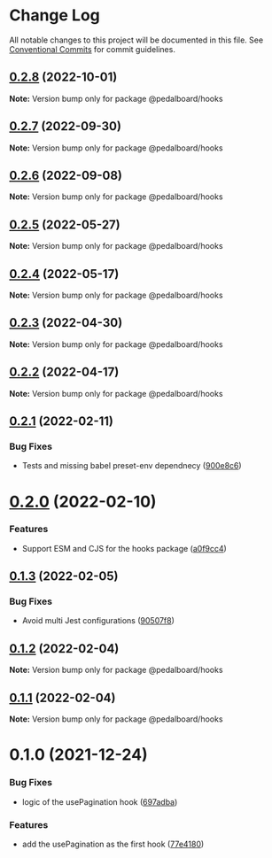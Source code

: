 # Change Log

All notable changes to this project will be documented in this file.
See [Conventional Commits](https://conventionalcommits.org) for commit guidelines.

## [0.2.8](https://github.com/mbarzeev/pedalboard/compare/@pedalboard/hooks@0.2.7...@pedalboard/hooks@0.2.8) (2022-10-01)

**Note:** Version bump only for package @pedalboard/hooks





## [0.2.7](https://github.com/mbarzeev/pedalboard/compare/@pedalboard/hooks@0.2.6...@pedalboard/hooks@0.2.7) (2022-09-30)

**Note:** Version bump only for package @pedalboard/hooks





## [0.2.6](https://github.com/mbarzeev/pedalboard/compare/@pedalboard/hooks@0.2.5...@pedalboard/hooks@0.2.6) (2022-09-08)

**Note:** Version bump only for package @pedalboard/hooks





## [0.2.5](https://github.com/mbarzeev/pedalboard/compare/@pedalboard/hooks@0.2.4...@pedalboard/hooks@0.2.5) (2022-05-27)

**Note:** Version bump only for package @pedalboard/hooks





## [0.2.4](https://github.com/mbarzeev/pedalboard/compare/@pedalboard/hooks@0.2.3...@pedalboard/hooks@0.2.4) (2022-05-17)

**Note:** Version bump only for package @pedalboard/hooks





## [0.2.3](https://github.com/mbarzeev/pedalboard/compare/@pedalboard/hooks@0.2.2...@pedalboard/hooks@0.2.3) (2022-04-30)

**Note:** Version bump only for package @pedalboard/hooks





## [0.2.2](https://github.com/mbarzeev/pedalboard/compare/@pedalboard/hooks@0.2.1...@pedalboard/hooks@0.2.2) (2022-04-17)

**Note:** Version bump only for package @pedalboard/hooks





## [0.2.1](https://github.com/mbarzeev/pedalboard/compare/@pedalboard/hooks@0.2.0...@pedalboard/hooks@0.2.1) (2022-02-11)


### Bug Fixes

* Tests and missing babel preset-env dependnecy ([900e8c6](https://github.com/mbarzeev/pedalboard/commit/900e8c635499b1bb86e4ef0f5ef0af95f8db9a04))





# [0.2.0](https://github.com/mbarzeev/pedalboard/compare/@pedalboard/hooks@0.1.3...@pedalboard/hooks@0.2.0) (2022-02-10)


### Features

* Support ESM and CJS for the hooks package ([a0f9cc4](https://github.com/mbarzeev/pedalboard/commit/a0f9cc4769b16557537c548950b7f5bd927c8704))





## [0.1.3](https://github.com/mbarzeev/pedalboard/compare/@pedalboard/hooks@0.1.2...@pedalboard/hooks@0.1.3) (2022-02-05)


### Bug Fixes

* Avoid multi Jest configurations ([90507f8](https://github.com/mbarzeev/pedalboard/commit/90507f84745cec898e1913d36f46b7f2f6473e27))





## [0.1.2](https://github.com/mbarzeev/pedalboard/compare/@pedalboard/hooks@0.1.1...@pedalboard/hooks@0.1.2) (2022-02-04)

**Note:** Version bump only for package @pedalboard/hooks





## [0.1.1](https://github.com/mbarzeev/pedalboard/compare/@pedalboard/hooks@0.1.0...@pedalboard/hooks@0.1.1) (2022-02-04)

**Note:** Version bump only for package @pedalboard/hooks





# 0.1.0 (2021-12-24)


### Bug Fixes

* logic of the usePagination hook ([697adba](https://github.com/mbarzeev/pedalboard/commit/697adba418474eda1aba35a1a14428fab83e9c7a))


### Features

* add the usePagination as the first hook ([77e4180](https://github.com/mbarzeev/pedalboard/commit/77e41801e240e817e6a40e44b2539d038637f3c0))

